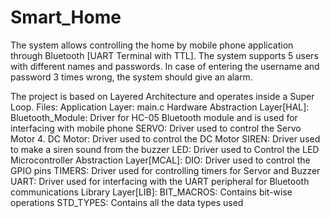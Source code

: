 # Smart_Home
The system allows controlling the home by mobile phone application through Bluetooth [UART Terminal with TTL].
The system supports 5 users with different names and passwords.
In case of entering the username and password 3 times wrong, the system should give an alarm.

The project is based on Layered Architecture and operates inside a Super Loop.
Files:
Application Layer:
main.c
Hardware Abstraction Layer[HAL]:
Bluetooth_Module: Driver for HC-05 Bluetooth module and is used for interfacing with mobile phone
SERVO: Driver used to control the Servo Motor 4. DC Motor: Driver used to control the DC Motor
SIREN: Driver used to make a siren sound from the buzzer
LED: Driver used to Control the LED
Microcontroller Abstraction Layer[MCAL]:
DIO: Driver used to control the GPIO pins
TIMERS: Driver used for controlling timers for Servor and Buzzer
UART: Driver used for interfacing with the UART peripheral for Bluetooth communications
Library Layer[LIB]:
BIT_MACROS: Contains bit-wise operations
STD_TYPES: Contains all the data types used
